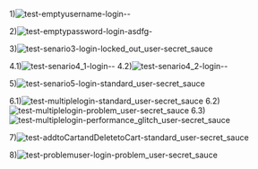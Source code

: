 1)![test-emptyusername-login--](https://github.com/ceyhunonac/SeleniumPyTest/assets/74990452/2373e09f-eda9-469d-a187-c8a1b72146aa)

2)![test-emptypassword-login-asdfg-](https://github.com/ceyhunonac/SeleniumPyTest/assets/74990452/d0f9f7e6-8cc6-40d1-a8c1-adcd057f803e)

3)![test-senario3-login-locked_out_user-secret_sauce](https://github.com/ceyhunonac/SeleniumPyTest/assets/74990452/f221bbfc-52f7-4dd4-85e0-b94f32986473)

4.1)![test-senario4_1-login--](https://github.com/ceyhunonac/SeleniumPyTest/assets/74990452/d35f70b4-758f-4a96-8933-17248a81e787)
4.2)![test-senario4_2-login--](https://github.com/ceyhunonac/SeleniumPyTest/assets/74990452/ed6f9f31-cfa8-445e-977d-5d147e36e690)

5)![test-senario5-login-standard_user-secret_sauce](https://github.com/ceyhunonac/SeleniumPyTest/assets/74990452/412019da-599b-4088-b3d1-e2202df1882b)

6.1)![test-multiplelogin-standard_user-secret_sauce](https://github.com/ceyhunonac/SeleniumPyTest/assets/74990452/f189c843-5f8f-431c-a6fc-1e9243ad60ee)
6.2)![test-multiplelogin-problem_user-secret_sauce](https://github.com/ceyhunonac/SeleniumPyTest/assets/74990452/2d1d97a5-9c19-4fc3-9e9c-634666348dcc)
6.3)![test-multiplelogin-performance_glitch_user-secret_sauce](https://github.com/ceyhunonac/SeleniumPyTest/assets/74990452/4c0079d4-1b1f-437b-956c-bb417655b704)

7)![test-addtoCartandDeletetoCart-standard_user-secret_sauce](https://github.com/ceyhunonac/SeleniumPyTest/assets/74990452/a15f1021-3eda-4d85-bb61-a2ada2089d93)

8)![test-problemuser-login-problem_user-secret_sauce](https://github.com/ceyhunonac/SeleniumPyTest/assets/74990452/9d3e4626-be7f-4577-9cf7-33d6b2d06386)
